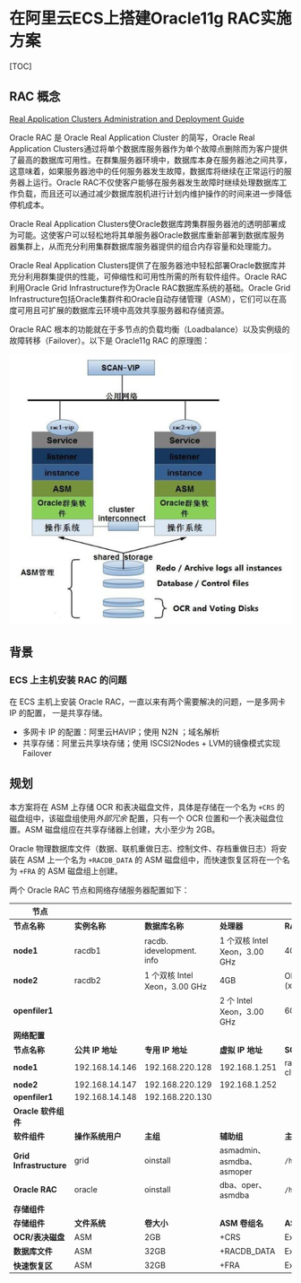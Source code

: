 # 在阿里云ECS上搭建Oracle11g RAC实施方案

[TOC]

## RAC 概念

[Real Application Clusters Administration and Deployment Guide ](https://docs.oracle.com/cd/E11882_01/rac.112/e41960/toc.htm)

Oracle RAC 是 Oracle Real Application Cluster  的简写，Oracle Real Application Clusters通过将单个数据库服务器作为单个故障点删除而为客户提供了最高的数据库可用性。在群集服务器环境中，数据库本身在服务器池之间共享，这意味着，如果服务器池中的任何服务器发生故障，数据库将继续在正常运行的服务器上运行。Oracle RAC不仅使客户能够在服务器发生故障时继续处理数据库工作负载，而且还可以通过减少数据库脱机进行计划内维护操作的时间来进一步降低停机成本。 

Oracle Real Application Clusters使Oracle数据库跨集群服务器池的透明部署成为可能。这使客户可以轻松地将其单服务器Oracle数据库重新部署到数据库服务器集群上，从而充分利用集群数据库服务器提供的组合内存容量和处理能力。 

Oracle Real Application Clusters提供了在服务器池中轻松部署Oracle数据库并充分利用群集提供的性能，可伸缩性和可用性所需的所有软件组件。Oracle RAC利用Oracle Grid Infrastructure作为Oracle RAC数据库系统的基础。Oracle Grid Infrastructure包括Oracle集群件和Oracle自动存储管理（ASM），它们可以在高度可用且可扩展的数据库云环境中高效共享服务器和存储资源。 

Oracle RAC 根本的功能就在于多节点的负载均衡（Loadbalance）以及实例级的故障转移（Failover）。以下是 Oracle11g RAC 的原理图：

![img](pic/04.jpg)

## 背景

### ECS 上主机安装 RAC 的问题

在 ECS 主机上安装 Oracle RAC，一直以来有两个需要解决的问题，一是多网卡 IP 的配置， 一是共享存储。

* 多网卡 IP 的配置：阿里云HAVIP；使用 N2N ；域名解析
* 共享存储：阿里云共享块存储；使用 ISCSI2Nodes + LVM的镜像模式实现Failover

## 规划

本方案将在 ASM 上存储 OCR 和表决磁盘文件，具体是存储在一个名为 `+CRS` 的磁盘组中，该磁盘组使用*外部冗余* 配置，只有一个 OCR 位置和一个表决磁盘位置。ASM 磁盘组应在共享存储器上创建，大小至少为 2GB。 

Oracle 物理数据库文件（数据、联机重做日志、控制文件、存档重做日志）将安装在 ASM 上一个名为 `+RACDB_DATA` 的 ASM 磁盘组中，而快速恢复区将在一个名为 `+FRA` 的 ASM 磁盘组上创建。

两个 Oracle RAC 节点和网络存储服务器配置如下：

| **节点**                |                  |                               |                               |                      |                                                             |
| ----------------------- | ---------------- | ----------------------------- | ----------------------------- | -------------------- | ----------------------------------------------------------- |
| **节点名称**            | **实例名称**     | **数据库名称**                | **处理器**                    | **RAM**              | **操作系统**                                                |
| **node1**               | racdb1           | racdb. idevelopment. info     | 1 个双核 Intel Xeon，3.00 GHz | 4GB                  | CentOS 6.7- (x86_64)                                        |
| **node2**               | racdb2           | 1 个双核 Intel Xeon，3.00 GHz | 4GB                           | OEL 5.4 - (x86_64)   |                                                             |
| **openfiler1**          |                  |                               | 2 个 Intel Xeon，3.00 GHz     | 6GB                  | Openfiler 2.3 - (x86_64)                                    |
| **网络配置**            |                  |                               |                               |                      |                                                             |
| **节点名称**            | **公共 IP 地址** | **专用 IP 地址**              | **虚拟 IP 地址**              | **SCAN 名称**        | **SCAN IP 地址**                                            |
| **node1**               | 192.168.14.146   | 192.168.220.128               | 192.168.1.251                 | racnode-cluster-scan | 192.168.1.187                                               |
| **node2**               | 192.168.14.147   | 192.168.220.129               | 192.168.1.252                 |                      |                                                             |
| **openfiler1**          | 192.168.14.148   | 192.168.220.130               |                               |                      |                                                             |
| **Oracle 软件组件**     |                  |                               |                               |                      |                                                             |
| **软件组件**            | **操作系统用户** | **主组**                      | **辅助组**                    | **主目录**           | **Oracle 基目录/Oracle 主目录**                             |
| **Grid Infrastructure** | grid             | oinstall                      | asmadmin、asmdba、asmoper     | `/home/grid`         | `/u01/app/grid` `/u01/app/11.2.0/grid`                      |
| **Oracle RAC**          | oracle           | oinstall                      | dba、oper、asmdba             | `/home/oracle`       | `/u01/app/oracle` `/u01/app/oracle/product/11.2.0/dbhome_1` |
| **存储组件**            |                  |                               |                               |                      |                                                             |
| **存储组件**            | **文件系统**     | **卷大小**                    | **ASM 卷组名**                | **ASM 冗余**         | **Openfiler 卷名**                                          |
| **OCR/表决磁盘**        | ASM              | 2GB                           | +CRS                          | External             | racdb-crs1                                                  |
| **数据库文件**          | ASM              | 32GB                          | +RACDB_DATA                   | External             | racdb-data1                                                 |
| **快速恢复区**          | ASM              | 32GB                          | +FRA                          | External             | racdb-fra1                                                  |




